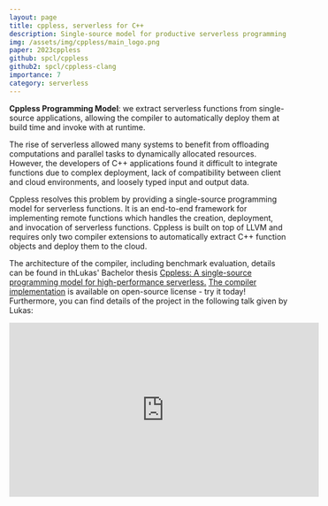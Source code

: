 ```yaml
---
layout: page
title: cppless, serverless for C++
description: Single-source model for productive serverless programming in C++
img: /assets/img/cppless/main_logo.png
paper: 2023cppless
github: spcl/cppless
github2: spcl/cppless-clang
importance: 7
category: serverless
---
```


<div style="vertical-align:middle; text-align:center">
  <a href="/assets/img/cppless/main_logo.png">
    <img class="img-fluid rounded z-depth-1" src="{{ '/assets/img/cppless/main_logo.png' | relative_url }}" alt="" title="ZooKeeper system model."/>
  </a>
</div>
<div class="caption">
  <b>Cppless Programming Model</b>: we extract serverless functions from single-source 
  applications, allowing the compiler to automatically deploy them at build time and invoke with at runtime.
</div>

The rise of serverless allowed many systems to benefit
from offloading computations and parallel tasks to dynamically allocated resources.
However, the developers of C++ applications found it difficult to integrate functions due
to complex deployment, lack of compatibility between client and
cloud environments, and loosely typed input and output data.

Cppless resolves this problem by providing a single-source programming model for serverless functions.
It is an end-to-end framework for implementing remote functions which handles the creation, deployment, and invocation of serverless functions.
Cppless is built on top of LLVM and requires only two compiler extensions to automatically extract C++ function objects and deploy them to the cloud.

The architecture of the compiler, including benchmark evaluation, details can be found in thLukas' Bachelor thesis [Cppless: A single-source programming model for high-performance serverless.](https://mcopik.github.io/assets/pdf/students/2022_cppless_moeller.pdf)
[The compiler implementation](https://github.com/spcl/cppless) is available on open-source license - try it today!
Furthermore, you can find details of the project in the following talk given by Lukas:

<div style="text-align: center">
<iframe width="560" height="315" src="https://www.youtube.com/embed/M2xFEtPxmlw?si=Bxzl9zh4JOEOx7rO" title="YouTube video player" frameborder="0" allow="accelerometer; autoplay; clipboard-write; encrypted-media; gyroscope; picture-in-picture; web-share" allowfullscreen></iframe>
</div>

